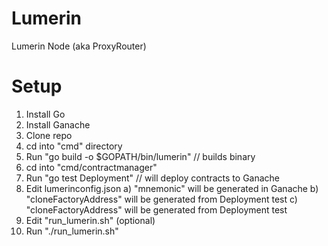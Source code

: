 # Lumerin

Lumerin Node (aka ProxyRouter)

# Setup
1. Install Go
2. Install Ganache
3. Clone repo
4. cd into "cmd" directory
5. Run "go build -o $GOPATH/bin/lumerin" // builds binary
6. cd into "cmd/contractmanager"
7. Run "go test Deployment" // will deploy contracts to Ganache
8. Edit lumerinconfig.json
    a) "mnemonic" will be generated in Ganache
    b) "cloneFactoryAddress" will be generated from Deployment test
    c) "cloneFactoryAddress" will be generated from Deployment test
9. Edit "run_lumerin.sh" (optional)
10. Run "./run_lumerin.sh"
